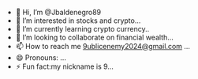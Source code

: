 - 👋 Hi, I’m @Jbaldenegro89
- 👀 I’m interested in stocks and crypto...
- 🌱 I’m currently learning crypto currency..
- 💞️ I’m looking to collaborate on financial wealth...
- 📫 How to reach me 9ublicenemy2024@gmail.com ...
- 😄 Pronouns: ...
- ⚡ Fun fact:my nickname is 9...

<!---
Jbaldenegro89/Jbaldenegro89 is a ✨ special ✨ repository because its `README.md` (this file) appears on your GitHub profile.
You can click the Preview link to take a look at your changes.
--->
